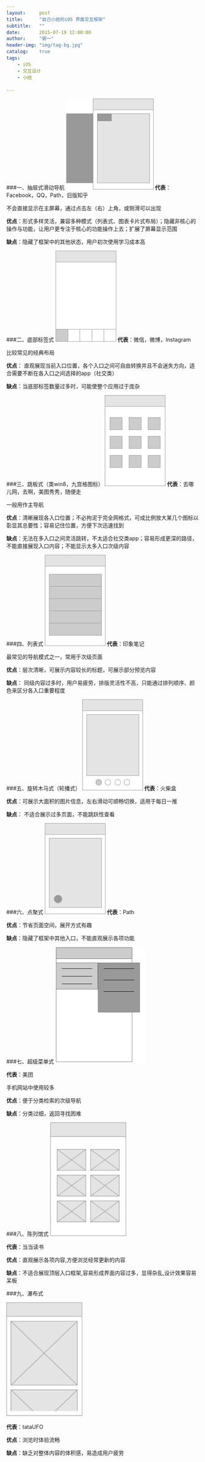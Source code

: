 ```yaml
---
layout:     post
title:      "自己小结的iOS 界面交互框架"
subtitle:   ""
date:       2015-07-19 12:00:00
author:     "粥一"
header-img: "img/tag-bg.jpg"
catalog:	true
tags:
    - iOS
    - 交互设计
    - 小结
    
---
```


###一、抽屉式滑动导航
![](/img/in-post/2015-07-19/01.png)
**代表**：Facebook，QQ，Path，旧版知乎

不会直接显示在主屏幕，通过点击左（右）上角，或侧滑可以出现

**优点**：形式多样灵活，兼容多种模式（列表式、图表卡片式布局）；隐藏非核心的操作与功能，让用户更专注于核心的功能操作上去；扩展了屏幕显示范围

**缺点**：隐藏了框架中的其他状态，用户初次使用学习成本高

###二、底部标签式
![](/img/in-post/2015-07-19/02.png)
**代表**：微信，微博，Instagram

比较常见的经典布局

**优点**： 直观展现当前入口位置，各个入口之间可自由转换并且不会迷失方向，适合需要不断在各入口之间选择的app（社交类）



**缺点**：当底部标签数量过多时，可能使整个应用过于庞杂

###三、跳板式（类win8，九宫格图标）
![](/img/in-post/2015-07-19/03.png)
**代表**：去哪儿网，去啊，美图秀秀，随便走

一般用作主导航

**优点**：清晰展现各入口位置；不必拘泥于完全网格式，可成比例放大某几个图标以彰显其总要性；容易记住位置，方便下次迅速找到

**缺点**：无法在多入口之间灵活跳转，不太适合社交类app；容易形成更深的路径，不能直接展现入口内容；不能显示太多入口次级内容

###四、列表式
![](/img/in-post/2015-07-19/04.png)
**代表**：印象笔记

最常见的导航模式之一，常用于次级页面

**优点**：层次清晰，可展示内容较长的标题，可展示部分预览内容



**缺点**： 同级内容过多时，用户易疲劳，排版灵活性不高，只能通过排列顺序、颜色来区分各入口重要程度



###五、旋转木马式（轮播式）
![](/img/in-post/2015-07-19/05.png)
**代表**：火柴盒

**优点**：可展示大面积的图片信息，左右滑动可顺畅切换，适用于每日一推



**缺点**： 不适合展示过多页面，不能跳跃性查看

###六、点聚式
![](/img/in-post/2015-07-19/06.png)
**代表**：Path

**优点**：节省页面空间，展开方式有趣



**缺点**：隐藏了框架中其他入口，不能直观展示各项功能

###七、超级菜单式
![](/img/in-post/2015-07-19/07.png)



**代表**：美团

手机网站中使用较多

**优点**：便于分类检索的次级导航

**缺点**：分类过细，返回寻找困难

###八、陈列馆式
![](/img/in-post/2015-07-19/08.png)



**代表**：当当读书

**优点**：直观展示各项内容,方便浏览经常更新的内容

**缺点**：不适合展现顶层入口框架,容易形成界面内容过多，显得杂乱,设计效果容易呆板

###九、瀑布式

![](/img/in-post/2015-07-19/09.png)

**代表**：tataUFO

**优点**：浏览时体验流畅

**缺点**：缺乏对整体内容的体积感，易造成用户疲劳